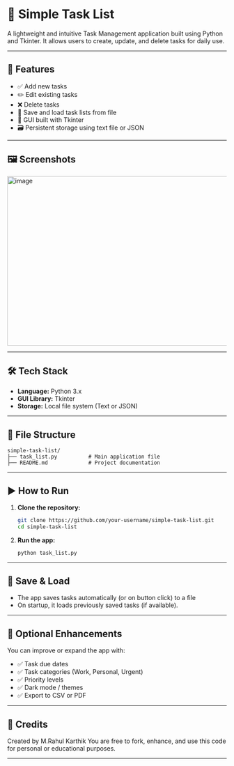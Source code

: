 # 📝 Simple Task List

A lightweight and intuitive Task Management application built using Python and Tkinter. It allows users to create, update, and delete tasks for daily use.

---

## 🚀 Features

* ✅ Add new tasks
* ✏️ Edit existing tasks
* ❌ Delete tasks
* 💾 Save and load task lists from file
* 🎨 GUI built with Tkinter
* 🗃️ Persistent storage using text file or JSON

---

## 🖼️ Screenshots

<img width="888" height="389" alt="image" src="https://github.com/user-attachments/assets/4c1a049c-0a7c-4429-ab7f-09d62a47ec87" />


---

## 🛠️ Tech Stack

* **Language:** Python 3.x
* **GUI Library:** Tkinter
* **Storage:** Local file system (Text or JSON)

---

## 📂 File Structure

```
simple-task-list/
├── task_list.py          # Main application file
├── README.md             # Project documentation
```

---

## ▶️ How to Run

1. **Clone the repository:**

   ```bash
   git clone https://github.com/your-username/simple-task-list.git
   cd simple-task-list
   ```

2. **Run the app:**

   ```bash
   python task_list.py
   ```

---

## 💾 Save & Load

* The app saves tasks automatically (or on button click) to a file 
* On startup, it loads previously saved tasks (if available).

---

## 🧩 Optional Enhancements

You can improve or expand the app with:

* ✅ Task due dates
* ✅ Task categories (Work, Personal, Urgent)
* ✅ Priority levels
* ✅ Dark mode / themes
* ✅ Export to CSV or PDF

---

## 🙌 Credits

Created by M.Rahul Karthik
You are free to fork, enhance, and use this code for personal or educational purposes.

---

